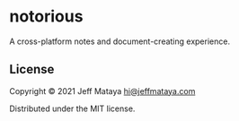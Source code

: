 # notorious

A cross-platform notes and document-creating experience.

## License

Copyright © 2021 Jeff Mataya <hi@jeffmataya.com>

Distributed under the MIT license.

